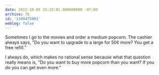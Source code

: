```yaml
---
date: 2012-10-05 15:25:01.000000000 -07:00
archive: fb
id: '1349475901'
weblog: false
---
```


Sometimes I go to the movies and order a medium popcorn. The cashier always says, "Do you want to upgrade to a large for 50¢ more? You get a free refill."

I always do, which makes no rational sense because what that question really means is, "Do you want to buy more popcorn than you want? If you do you can get even more."
